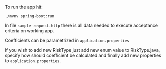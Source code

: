 To run the app hit:

`./mvnv spring-boot:run`

In file `sample-request.http` there is all data needed to execute acceptance criteria on working app.

Coefficients can be parametrized in `application.properties`

If you wish to add new RiskType just add new enum value to RiskType.java, specify how should coefficient be calculated and finally add new properties to `application.properties`.